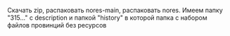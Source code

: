 Скачать zip, распаковать nores-main, распаковать nores. Имеем папку "315..." с description и папкой "history" в которой папка с набором файлов провинций без ресурсов
